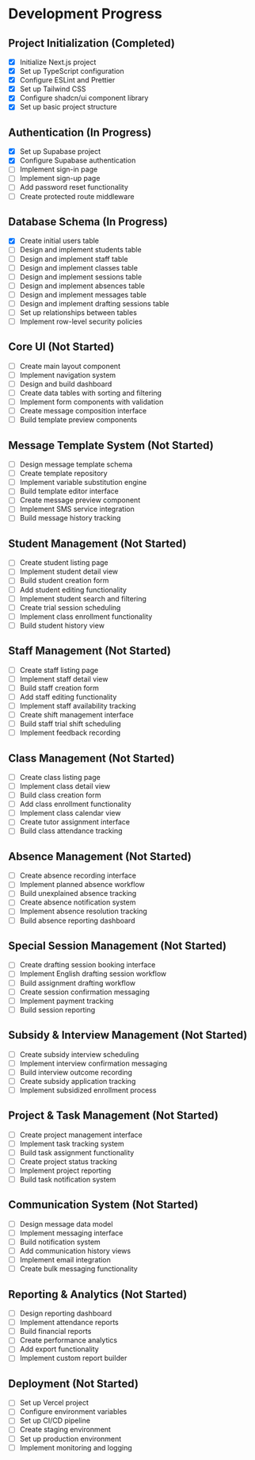 # Development Progress

## Project Initialization (Completed)
- [x] Initialize Next.js project
- [x] Set up TypeScript configuration
- [x] Configure ESLint and Prettier
- [x] Set up Tailwind CSS
- [x] Configure shadcn/ui component library
- [x] Set up basic project structure

## Authentication (In Progress)
- [x] Set up Supabase project
- [x] Configure Supabase authentication
- [ ] Implement sign-in page
- [ ] Implement sign-up page
- [ ] Add password reset functionality
- [ ] Create protected route middleware

## Database Schema (In Progress)
- [x] Create initial users table
- [ ] Design and implement students table
- [ ] Design and implement staff table
- [ ] Design and implement classes table
- [ ] Design and implement sessions table
- [ ] Design and implement absences table
- [ ] Design and implement messages table
- [ ] Design and implement drafting sessions table
- [ ] Set up relationships between tables
- [ ] Implement row-level security policies

## Core UI (Not Started)
- [ ] Create main layout component
- [ ] Implement navigation system
- [ ] Design and build dashboard
- [ ] Create data tables with sorting and filtering
- [ ] Implement form components with validation
- [ ] Create message composition interface
- [ ] Build template preview components

## Message Template System (Not Started)
- [ ] Design message template schema
- [ ] Create template repository
- [ ] Implement variable substitution engine
- [ ] Build template editor interface
- [ ] Create message preview component
- [ ] Implement SMS service integration
- [ ] Build message history tracking

## Student Management (Not Started)
- [ ] Create student listing page
- [ ] Implement student detail view
- [ ] Build student creation form
- [ ] Add student editing functionality
- [ ] Implement student search and filtering
- [ ] Create trial session scheduling
- [ ] Implement class enrollment functionality
- [ ] Build student history view

## Staff Management (Not Started)
- [ ] Create staff listing page
- [ ] Implement staff detail view
- [ ] Build staff creation form
- [ ] Add staff editing functionality
- [ ] Implement staff availability tracking
- [ ] Create shift management interface
- [ ] Build staff trial shift scheduling
- [ ] Implement feedback recording

## Class Management (Not Started)
- [ ] Create class listing page
- [ ] Implement class detail view
- [ ] Build class creation form
- [ ] Add class enrollment functionality
- [ ] Implement class calendar view
- [ ] Create tutor assignment interface
- [ ] Build class attendance tracking

## Absence Management (Not Started)
- [ ] Create absence recording interface
- [ ] Implement planned absence workflow
- [ ] Build unexplained absence tracking
- [ ] Create absence notification system
- [ ] Implement absence resolution tracking
- [ ] Build absence reporting dashboard

## Special Session Management (Not Started)
- [ ] Create drafting session booking interface
- [ ] Implement English drafting session workflow
- [ ] Build assignment drafting workflow
- [ ] Create session confirmation messaging
- [ ] Implement payment tracking
- [ ] Build session reporting

## Subsidy & Interview Management (Not Started)
- [ ] Create subsidy interview scheduling
- [ ] Implement interview confirmation messaging
- [ ] Build interview outcome recording
- [ ] Create subsidy application tracking
- [ ] Implement subsidized enrollment process

## Project & Task Management (Not Started)
- [ ] Create project management interface
- [ ] Implement task tracking system
- [ ] Build task assignment functionality
- [ ] Create project status tracking
- [ ] Implement project reporting
- [ ] Build task notification system

## Communication System (Not Started)
- [ ] Design message data model
- [ ] Implement messaging interface
- [ ] Build notification system
- [ ] Add communication history views
- [ ] Implement email integration
- [ ] Create bulk messaging functionality

## Reporting & Analytics (Not Started)
- [ ] Design reporting dashboard
- [ ] Implement attendance reports
- [ ] Build financial reports
- [ ] Create performance analytics
- [ ] Add export functionality
- [ ] Implement custom report builder

## Deployment (Not Started)
- [ ] Set up Vercel project
- [ ] Configure environment variables
- [ ] Set up CI/CD pipeline
- [ ] Create staging environment
- [ ] Set up production environment
- [ ] Implement monitoring and logging 